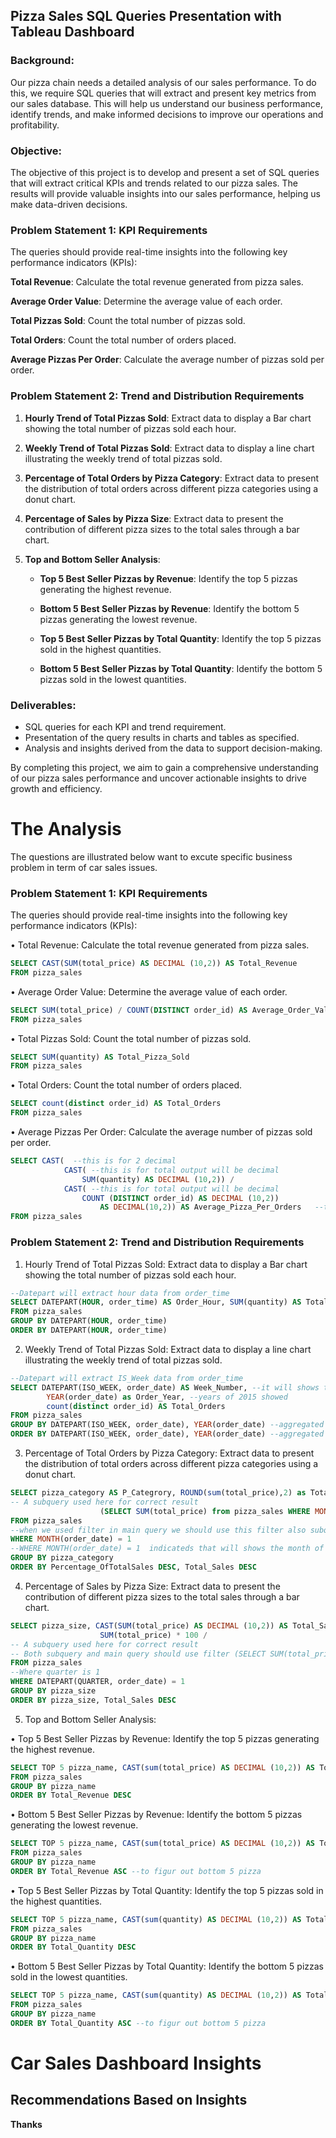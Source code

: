 ## Pizza Sales SQL Queries Presentation with Tableau Dashboard

### Background:
Our pizza chain needs a detailed analysis of our sales performance. To do this, we require SQL queries that will extract and present key metrics from our sales database. This will help us understand our business performance, identify trends, and make informed decisions to improve our operations and profitability.

### Objective:
The objective of this project is to develop and present a set of SQL queries that will extract critical KPIs and trends related to our pizza sales. The results will provide valuable insights into our sales performance, helping us make data-driven decisions.

### Problem Statement 1: KPI Requirements

The queries should provide real-time insights into the following key performance indicators (KPIs):

**Total Revenue**: Calculate the total revenue generated from pizza sales.

**Average Order Value**: Determine the average value of each order.

**Total Pizzas Sold**: Count the total number of pizzas sold.

**Total Orders**: Count the total number of orders placed.

**Average Pizzas Per Order**: Calculate the average number of pizzas sold per order.

### Problem Statement 2: Trend and Distribution Requirements

1. **Hourly Trend of Total Pizzas Sold**: Extract data to display a Bar chart showing the total number of pizzas sold each hour.
2. **Weekly Trend of Total Pizzas Sold**: Extract data to display a line chart illustrating the weekly trend of total pizzas sold.

3. **Percentage of Total Orders by Pizza Category**: Extract data to present the distribution of total orders across different pizza categories using a donut chart.

4. **Percentage of Sales by Pizza Size**: Extract data to present the contribution of different pizza sizes to the total sales through a bar chart.

5. **Top and Bottom Seller Analysis**:

    - **Top 5 Best Seller Pizzas by Revenue**: Identify the top 5 pizzas generating the highest revenue.

    - **Bottom 5 Best Seller Pizzas by Revenue**: Identify the bottom 5 pizzas generating the lowest revenue.

    - **Top 5 Best Seller Pizzas by Total Quantity**: Identify the top 5 pizzas sold in the highest quantities.

    - **Bottom 5 Best Seller Pizzas by Total Quantity**: Identify the bottom 5 pizzas sold in the lowest quantities.

### Deliverables:
- SQL queries for each KPI and trend requirement.
- Presentation of the query results in charts and tables as specified.
- Analysis and insights derived from the data to support decision-making.

By completing this project, we aim to gain a comprehensive understanding of our pizza sales performance and uncover actionable insights to drive growth and efficiency.


# The Analysis

The questions are illustrated below want to excute specific business problem in term of car sales issues. 

### Problem Statement 1: KPI Requirements

The queries should provide real-time insights into the following key performance indicators (KPIs):

•	Total Revenue: Calculate the total revenue generated from pizza sales.

```sql
SELECT CAST(SUM(total_price) AS DECIMAL (10,2)) AS Total_Revenue
FROM pizza_sales

```

•	Average Order Value: Determine the average value of each order.

```sql
SELECT SUM(total_price) / COUNT(DISTINCT order_id) AS Average_Order_Value
FROM pizza_sales

```

•	Total Pizzas Sold: Count the total number of pizzas sold.
```sql
SELECT SUM(quantity) AS Total_Pizza_Sold
FROM pizza_sales

```


•	Total Orders: Count the total number of orders placed.
```sql
SELECT count(distinct order_id) AS Total_Orders
FROM pizza_sales

```
•	Average Pizzas Per Order: Calculate the average number of pizzas sold per order.
```sql
SELECT CAST(  --this is for 2 decimal
			CAST( --this is for total output will be decimal
				SUM(quantity) AS DECIMAL (10,2)) / 
			CAST( --this is for total output will be decimal
				COUNT (DISTINCT order_id) AS DECIMAL (10,2)) 
					AS DECIMAL(10,2)) AS Average_Pizza_Per_Orders   --this is for 2 decimal
FROM pizza_sales

```
### Problem Statement 2: Trend and Distribution Requirements

1. Hourly Trend of Total Pizzas Sold: Extract data to display a Bar chart showing the total number of pizzas sold each hour.
```sql
--Datepart will extract hour data from order_time
SELECT DATEPART(HOUR, order_time) AS Order_Hour, SUM(quantity) AS TotalPizzaSold
FROM pizza_sales
GROUP BY DATEPART(HOUR, order_time)
ORDER BY DATEPART(HOUR, order_time)

```

2. Weekly Trend of Total Pizzas Sold: Extract data to display a line chart illustrating the weekly trend of total pizzas sold.

```sql
--Datepart will extract IS_Week data from order_time
SELECT DATEPART(ISO_WEEK, order_date) AS Week_Number, --it will shows total weeks of a year
		YEAR(order_date) as Order_Year, --years of 2015 showed
		count(distinct order_id) AS Total_Orders
FROM pizza_sales
GROUP BY DATEPART(ISO_WEEK, order_date), YEAR(order_date) --aggregated function are used as a group by statement (requirement)
ORDER BY DATEPART(ISO_WEEK, order_date), YEAR(order_date) --aggregated function are used as a order by statement (requirement)

```

3. Percentage of Total Orders by Pizza Category: Extract data to present the distribution of total orders across different pizza categories using a donut chart.
```sql
SELECT pizza_category AS P_Categrory, ROUND(sum(total_price),2) as Total_Sales , ROUND( SUM(total_price) * 100 / 
-- A subquery used here for correct result			
					(SELECT SUM(total_price) from pizza_sales WHERE MONTH(order_date) = 1 ),2) AS Percentage_OfTotalSales
FROM pizza_sales
--when we used filter in main query we should use this filter also subqueyr
WHERE MONTH(order_date) = 1 
--WHERE MONTH(order_date) = 1  indicateds that will shows the month of january = 4 shows the month of April
GROUP BY pizza_category
ORDER BY Percentage_OfTotalSales DESC, Total_Sales DESC

```


4. Percentage of Sales by Pizza Size: Extract data to present the contribution of different pizza sizes to the total sales through a bar chart.

```sql
SELECT pizza_size, CAST(SUM(total_price) AS DECIMAL (10,2)) AS Total_Sales, CAST(
					SUM(total_price) * 100 / 
-- A subquery used here for correct result	
-- Both subquery and main query should use filter (SELECT SUM(total_price) FROM pizza_sales WHERE DATEPART(QUARTER, order_date) = 1) AS decimal (10,2) ) AS Percent_SalesBYPizza_Size --rounded query end this line
FROM pizza_sales
--Where quarter is 1 
WHERE DATEPART(QUARTER, order_date) = 1
GROUP BY pizza_size
ORDER BY pizza_size, Total_Sales DESC

```

5. Top and Bottom Seller Analysis:

•	Top 5 Best Seller Pizzas by Revenue: Identify the top 5 pizzas generating the highest revenue.
```sql
SELECT TOP 5 pizza_name, CAST(sum(total_price) AS DECIMAL (10,2)) AS Total_Revenue
FROM pizza_sales
GROUP BY pizza_name
ORDER BY Total_Revenue DESC 

```


•	Bottom 5 Best Seller Pizzas by Revenue: Identify the bottom 5 pizzas generating the lowest revenue.
```sql
SELECT TOP 5 pizza_name, CAST(sum(total_price) AS DECIMAL (10,2)) AS Total_Revenue 
FROM pizza_sales
GROUP BY pizza_name
ORDER BY Total_Revenue ASC --to figur out bottom 5 pizza

```
•	Top 5 Best Seller Pizzas by Total Quantity: Identify the top 5 pizzas sold in the highest quantities.
```sql
SELECT TOP 5 pizza_name, CAST(sum(quantity) AS DECIMAL (10,2)) AS Total_Quantity
FROM pizza_sales
GROUP BY pizza_name
ORDER BY Total_Quantity DESC 

```
•	 Bottom 5 Best Seller Pizzas by Total Quantity: Identify the bottom 5 pizzas sold in the lowest quantities.
```sql    
SELECT TOP 5 pizza_name, CAST(sum(quantity) AS DECIMAL (10,2)) AS Total_Quantity
FROM pizza_sales
GROUP BY pizza_name
ORDER BY Total_Quantity ASC --to figur out bottom 5 pizza
```
# Car Sales Dashboard Insights 


## Recommendations Based on Insights

**Thanks**